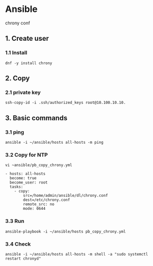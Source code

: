# Ansible
chrony conf

## 1. Create user

### 1.1 Install

    dnf -y install chrony
            

## 2. Copy

### 2.1 private key

    ssh-copy-id -i .ssh/authorized_keys root@10.100.10.10.
    

## 3. Basic commands

### 3.1 ping

    ansible -i ~/ansible/hosts all-hosts -m ping   

### 3.2 Copy for NTP

    vi ~ansible/pb_copy_chrony.yml
    
    - hosts: all-hosts
      become: true
      become_user: root
      tasks:
        - copy:
            src=/home/admin/ansible/dl/chrony.conf
            dest=/etc/chrony.conf
            remote_src: no
            mode: 0644

### 3.3 Run

    ansible-playbook -i ~/ansible/hosts pb_copy_chrony.yml

### 3.4 Check

    ansible -i ~/ansible/hosts all-hosts -m shell -a "sudo systemctl restart chronyd"
